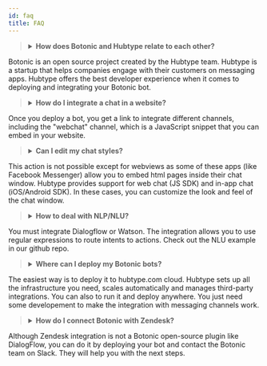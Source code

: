 ```yaml
---
id: faq
title: FAQ
---
```



><details><summary><b>How does Botonic and Hubtype relate to each other?</b></summary>
Botonic is an open source project created by the Hubtype team. Hubtype is a startup that helps companies engage with their customers on messaging apps.
Hubtype offers the best developer experience when it comes to deploying and integrating your Botonic bot.
</details>

><details><summary><b>How do I integrate a chat in a website?</b></summary>
Once you deploy a bot,  you get a link to integrate different channels, including the "webchat" channel, which is a JavaScript snippet that you can embed in your website.
</details>

><details><summary><b>Can I edit my chat  styles?</b></summary>
This action is not possible except for webviews as some of these apps (like Facebook Messenger) allow you to embed html pages inside their chat window.
Hubtype provides support for web chat (JS SDK) and in-app chat (iOS/Android SDK). In these cases, you can customize the look and feel of the chat window.
</details>

><details><summary><b>How to deal with NLP/NLU?</b></summary>
You must integrate Dialogflow or Watson. The integration allows you to use regular expressions to route intents to actions. Check out the NLU example in our github repo.
</details>

><details><summary><b>Where can I deploy my Botonic bots?</b></summary>
The easiest way is to deploy it to hubtype.com cloud. Hubtype sets up all the infrastructure you need, scales automatically and manages third-party integrations.
You can also to run it and deploy anywhere. You just need some developement to make the integration with messaging channels work.
</details>

><details><summary><b>How do I connect Botonic with Zendesk?</b></summary>
Although Zendesk integration is not a Botonic open-source plugin like DialogFlow, you can do it by deploying your bot and contact the Botonic team on Slack. They will help you with the next steps.
</details>
